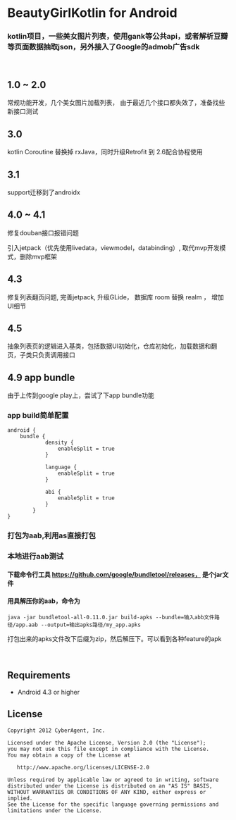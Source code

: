 # BeautyGirlKotlin for Android 

### kotlin项目，一些美女图片列表，使用gank等公共api，或者解析豆瓣等页面数据抽取json，另外接入了Google的admob广告sdk
<br>


## 1.0 ~ 2.0 

常规功能开发，几个美女图片加载列表， 由于最近几个接口都失效了，准备找些新接口测试

## 3.0 

kotlin Coroutine 替换掉 rxJava，同时升级Retrofit 到 2.6配合协程使用

## 3.1 

support迁移到了androidx 

## 4.0 ~ 4.1

修复douban接口报错问题


引入jetpack（优先使用livedata，viewmodel，databinding）, 取代mvp开发模式，删除mvp框架

## 4.3
修复列表翻页问题, 完善jetpack, 升级GLide， 数据库 room 替换 realm ， 增加UI细节


## 4.5
抽象列表页的逻辑进入基类，包括数据UI初始化，仓库初始化，加载数据和翻页，子类只负责调用接口


## 4.9 app bundle
由于上传到google play上，尝试了下app bundle功能

### app build简单配置
```
android {
    bundle {
            density {
                enableSplit = true
            }

            language {
                enableSplit = true
            }

            abi {
                enableSplit = true
            }
        }
}
```

### 打包为aab,利用as直接打包

### 本地进行aab测试
#### 下载命令行工具 https://github.com/google/bundletool/releases， 是个jar文件
#### 用具解压你的aab，命令为
```
java -jar bundletool-all-0.11.0.jar build-apks --bundle=输入abb文件路径/app.aab --output=输出apks路径/my_app.apks
```

打包出来的apks文件改下后缀为zip，然后解压下。可以看到各种feature的apk

<br>

## Requirements
* Android 4.3 or higher 

## License
    Copyright 2012 CyberAgent, Inc.

    Licensed under the Apache License, Version 2.0 (the "License");
    you may not use this file except in compliance with the License.
    You may obtain a copy of the License at

       http://www.apache.org/licenses/LICENSE-2.0

    Unless required by applicable law or agreed to in writing, software
    distributed under the License is distributed on an "AS IS" BASIS,
    WITHOUT WARRANTIES OR CONDITIONS OF ANY KIND, either express or implied.
    See the License for the specific language governing permissions and
    limitations under the License.




